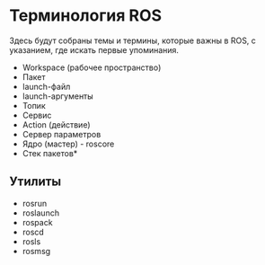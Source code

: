 # Терминология ROS

Здесь будут собраны темы и термины, которые важны в ROS, с указанием, где искать первые упоминания.

- Workspace (рабочее пространство)
- Пакет
- launch-файл
- launch-аргументы
- Топик
- Сервис
- Action (действие)
- Сервер параметров
- Ядро (мастер) - roscore
- Стек пакетов*

## Утилиты

- rosrun
- roslaunch
- rospack
- roscd
- rosls
- rosmsg

